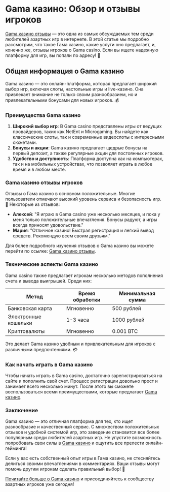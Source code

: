 # Gama казино: Обзор и отзывы игроков

[Gama казино отзывы](https://brandplay.link/zrZpLFTP) — это одна из самых обсуждаемых тем среди любителей азартных игр в интернете. В этой статье мы подробно рассмотрим, что такое Гама казино, какие услуги оно предлагает, и, конечно же, отзывы игроков о Gama casino. Если вы ищете надежную платформу для игр, вы попали по адресу! 🎰

## Общая информация о Gama казино

Gama казино — это онлайн-платформа, которая предлагает широкий выбор игр, включая слоты, настольные игры и live-казино. Она привлекает внимание не только своим разнообразием, но и привлекательными бонусами для новых игроков. 💰

### Преимущества Gama казино

1. **Широкий выбор игр**: В Gama casino представлены игры от ведущих провайдеров, таких как NetEnt и Microgaming. Вы найдете как классические слоты, так и современные видеослоты с интересными сюжетами.
2. **Бонусы и акции**: Gama казино предлагает щедрые бонусы на первый депозит, а также регулярные акции для постоянных игроков.
3. **Удобство и доступность**: Платформа доступна как на компьютерах, так и на мобильных устройствах, что позволяет играть в любое время и в любом месте.

### Gama казино отзывы игроков

Отзывы о Гама казино в основном положительные. Многие пользователи отмечают высокий уровень сервиса и безопасность игр. 🎉 Некоторые из отзывов:

- **Алексей**: "Я играю в Gama casino уже несколько месяцев, и пока у меня только положительные впечатления. Бонусы радуют, а игры всегда приносят удовольствие."
- **Мария**: "Отличное казино! Быстрая регистрация и легкий вывод средств. Рекомендую всем своим друзьям."

Для более подробного изучения отзывов о Gama казино вы можете перейти по ссылке: [Gama казино отзывы](https://brandplay.link/zrZpLFTP).

### Технические аспекты Gama казино

Gama casino также предлагает игрокам несколько методов пополнения счета и вывода выигрышей. Среди них:

| Метод            | Время обработки | Минимальная сумма |
|------------------|----------------|-------------------|
| Банковская карта  | Мгновенно      | 500 рублей        |
| Электронные кошельки | 1-3 часа      | 1000 рублей       |
| Криптовалюты     | Мгновенно      | 0.001 BTC         |

Это делает Gama казино удобным и привлекательным для игроков с различными предпочтениями. 💳

### Как начать играть в Gama казино

Чтобы начать играть в Gama casino, достаточно зарегистрироваться на сайте и пополнить свой счет. Процесс регистрации довольно прост и занимает всего несколько минут. После этого вы сможете воспользоваться всеми преимуществами, которые предлагает [Gama казино](https://brandplay.link/zrZpLFTP).

### Заключение

Gama казино — это отличная платформа для тех, кто ищет разнообразие и качественный сервис. С множеством положительных отзывов и удобной системой игр, это заведение становится все более популярным среди любителей азартных игр. Не упустите возможность попробовать свои силы в [Gama казино](https://brandplay.link/zrZpLFTP) и ощутить все прелести онлайн-гейминга!

Если у вас есть собственный опыт игры в Гама казино, не стесняйтесь делиться своими впечатлениями в комментариях. Ваши отзывы могут помочь другим игрокам сделать правильный выбор! 🥳

[Почитайте больше о Gama казино](https://brandplay.link/zrZpLFTP) и присоединяйтесь к сообществу азартных игроков уже сегодня!

